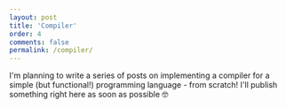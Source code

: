 ```yaml
---
layout: post
title: 'Compiler'
order: 4
comments: false
permalink: /compiler/
---
```


I'm planning to write a series of posts on implementing a compiler for a simple (but functional!) programming language - from scratch! I'll publish something right here as soon as possible 🤓
